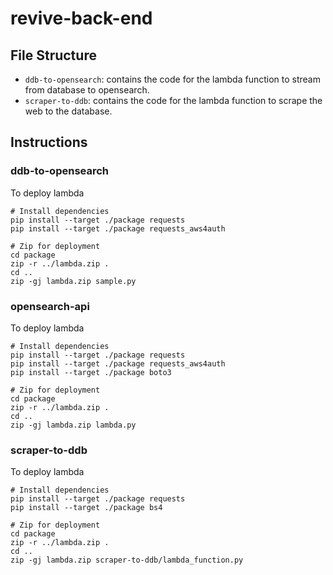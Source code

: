 # revive-back-end

## File Structure
* `ddb-to-opensearch`: contains the code for the lambda function to stream from database to opensearch.
* `scraper-to-ddb`: contains the code for the lambda function to scrape the web to the database.

## Instructions
### ddb-to-opensearch
To deploy lambda

```
# Install dependencies
pip install --target ./package requests
pip install --target ./package requests_aws4auth

# Zip for deployment
cd package
zip -r ../lambda.zip .
cd ..
zip -gj lambda.zip sample.py
```

### opensearch-api
To deploy lambda

```
# Install dependencies
pip install --target ./package requests
pip install --target ./package requests_aws4auth
pip install --target ./package boto3

# Zip for deployment
cd package
zip -r ../lambda.zip .
cd ..
zip -gj lambda.zip lambda.py
```

### scraper-to-ddb
To deploy lambda

```
# Install dependencies
pip install --target ./package requests
pip install --target ./package bs4

# Zip for deployment
cd package
zip -r ../lambda.zip .
cd ..
zip -gj lambda.zip scraper-to-ddb/lambda_function.py
```

